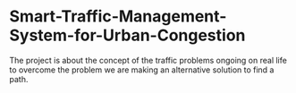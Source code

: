 # Smart-Traffic-Management-System-for-Urban-Congestion
The project is about the concept of the traffic problems ongoing on real life to overcome the problem we are making an alternative solution to find a path.
